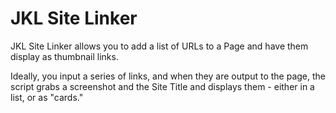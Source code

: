 # JKL Site Linker

JKL Site Linker allows you to add a list of URLs to a Page and have them display as thumbnail links.

Ideally, you input a series of links, and when they are output to the page, the script grabs a screenshot and the Site Title and displays them - either in a list, or as "cards."
